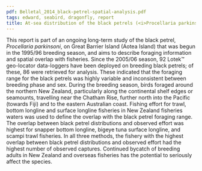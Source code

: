 ```yaml
---
pdf: Belletal_2014_black-petrel-spatial-analysis.pdf
tags: edward, seabird, dragonfly, report
title: At-sea distribution of the black petrels (<i>Procellaria parkinsoni</i>) on Great Barrier Island (Aotea Island), 2009–10: Part 2 – Overlap with fisheries
---
```

This report is part of an ongoing long-term study of the black petrel, *Procellaria parkinsoni*, on
Great Barrier Island (Aotea Island) that was begun in the 1995/96 breeding season, and aims to
describe foraging information and spatial overlap with fisheries. Since the 2005/06 season, 92
Lotek&#8482; geo-locator data-loggers have been deployed on breeding black petrels; of these, 86 were
retrieved for analysis. These indicated that the foraging range for the black petrels was highly
variable and inconsistent between breeding phase and sex. During the breeding season, birds
foraged around the northern New Zealand, particularly along the continental shelf edges or
seamounts, travelling near the Chatham Rise, further north into the Pacific (towards Fiji) and to
the eastern Australian coast. Fishing effort for trawl, bottom longline and surface longline
fisheries in New Zealand fisheries waters was used to define the overlap with the black petrel
foraging range. The overlap between black petrel distributions and observed effort was highest
for snapper bottom longline, bigeye tuna surface longline, and scampi trawl fisheries. In all three
methods, the fishery with the highest overlap between black petrel distributions and observed
effort had the highest number of observed captures. Continued bycatch of breeding adults in New
Zealand and overseas fisheries has the potential to seriously affect the species.
